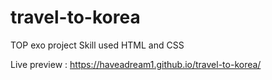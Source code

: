 # travel-to-korea

TOP exo project
Skill used HTML and CSS

Live preview :  https://haveadream1.github.io/travel-to-korea/